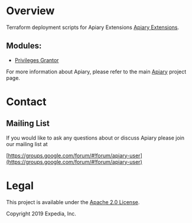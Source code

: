 # Overview

Terraform deployment scripts for Apiary Extensions [Apiary Extensions](https://github.com/ExpediaGroup/apiary-extensions/).

## Modules:

* [Privileges Grantor](https://github.com/ExpediaGroup/apiary-extensions-terraform/tree/master/privileges-grantor)

For more information about Apiary, please refer to the main [Apiary](https://github.com/ExpediaInc/apiary) project page.

# Contact

## Mailing List
If you would like to ask any questions about or discuss Apiary please join our mailing list at

  [https://groups.google.com/forum/#!forum/apiary-user](https://groups.google.com/forum/#!forum/apiary-user)

# Legal
This project is available under the [Apache 2.0 License](http://www.apache.org/licenses/LICENSE-2.0.html).

Copyright 2019 Expedia, Inc.

